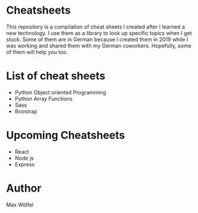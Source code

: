 # Cheatsheets

This repository is a compilation of cheat sheets I created after I learned a new technology. I use them as a library to look up specific topics when I get stuck. Some of them are in German because I created them in 2019 while I was working and shared them with my German coworkers. Hopefully, some of them will help you too.


# List of cheat sheets

- Python Object oriented Programming
- Python Array Functions
- Sass
- Boostrap

# Upcoming Cheatsheets

- React
- Node js
- Express

# Author

Max Wölfel
